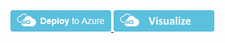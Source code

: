<a href="https://portal.azure.com/#create/Microsoft.Template/uri/https%3A%2F%2Fraw.githubusercontent.com%2FBlueGranite%2FAIWorkshop%2Fmaster%2FSampleDeploy%2Fazuredeploy.json" target="_blank">
<img src="https://raw.githubusercontent.com/Azure/azure-quickstart-templates/master/1-CONTRIBUTION-GUIDE/images/deploytoazure.png"/>
</a>
<a href="http://armviz.io/#/?load=https%3A%2F%2Fraw.githubusercontent.com%2FBlueGranite%2FAIWorkshop%2Fmaster%2FSampleDeploy%2Fazuredeploy.json" target="_blank">
<img src="https://raw.githubusercontent.com/Azure/azure-quickstart-templates/master/1-CONTRIBUTION-GUIDE/images/visualizebutton.png"/>
</a>
